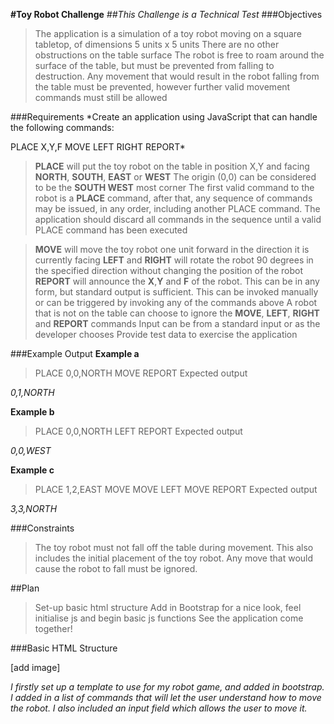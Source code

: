 __#Toy Robot Challenge__
*##This Challenge is a Technical Test*
###Objectives
> The application is a simulation of a toy robot moving on a square tabletop, of dimensions 5 units x 5 units
> There are no other obstructions on the table surface
> The robot is free to roam around the surface of the table, but must be prevented from falling to destruction. Any movement that would result in the robot falling from the table must be prevented, however further valid movement commands must still be allowed

###Requirements
*Create an application using JavaScript that can handle the following commands:

PLACE X,Y,F
MOVE
LEFT
RIGHT
REPORT*
> __PLACE__ will put the toy robot on the table in position X,Y and facing __NORTH__, __SOUTH__, __EAST__ or __WEST__
> The origin (0,0) can be considered to be the __SOUTH WEST__ most corner
> The first valid command to the robot is a __PLACE__ command, after that, any sequence of commands may be issued, in any order, including another PLACE command. The application should discard all commands in the sequence until a valid PLACE command has been executed

> __MOVE__ will move the toy robot one unit forward in the direction it is currently facing
> __LEFT__ and __RIGHT__ will rotate the robot 90 degrees in the specified direction without changing the position of the robot
> __REPORT__ will announce the __X__,__Y__ and __F__ of the robot. This can be in any form, but standard output is sufficient. This can be invoked manually or can be triggered by invoking any of the commands above
> A robot that is not on the table can choose to ignore the __MOVE__, __LEFT__, __RIGHT__ and __REPORT__ commands
> Input can be from a standard input or as the developer chooses
> Provide test data to exercise the application

###Example Output
__Example a__

>PLACE 0,0,NORTH
MOVE
REPORT
Expected output

*0,1,NORTH*

__Example b__

>PLACE 0,0,NORTH
LEFT
REPORT
Expected output

*0,0,WEST*

__Example c__

>PLACE 1,2,EAST
MOVE
MOVE
LEFT
MOVE
REPORT
Expected output

*3,3,NORTH*

###Constraints
>The toy robot must not fall off the table during movement. This also includes the initial placement of the toy robot.
Any move that would cause the robot to fall must be ignored.


##Plan
> Set-up basic html structure
> Add in Bootstrap for a nice look, feel
> initialise js and begin basic js functions
> See the application come together!

###Basic HTML Structure

[add image]

*I firstly set up a template to use for my robot game, and added in bootstrap. I added in a list of commands that will let the user understand how to move the robot. I also included an input field which allows the user to move it.* 
